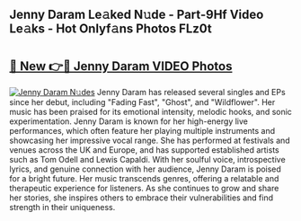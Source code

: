 ## Jenny Daram Le𝚊ked N𝚞de - Part-9Hf Video Le𝚊ks - Hot Onlyf𝚊ns Photos FLz0t

# <h2><a href="http://ab82631.deff.icu/?id=Jenny+Daram">🔗 New 👉🔴 Jenny Daram VIDEO Photos</a></h2>

[![Jenny Daram N𝚞des](https://i.imgur.com/rIISA9y.gif)](http://ab82631.deff.icu/?id=Jenny+Daram)
Jenny Daram has released several singles and EPs since her debut, including "Fading Fast", "Ghost", and "Wildflower". Her music has been praised for its emotional intensity, melodic hooks, and sonic experimentation. Jenny Daram is known for her high-energy live performances, which often feature her playing multiple instruments and showcasing her impressive vocal range. She has performed at festivals and venues across the UK and Europe, and has supported established artists such as Tom Odell and Lewis Capaldi. With her soulful voice, introspective lyrics, and genuine connection with her audience, Jenny Daram is poised for a bright future. Her music transcends genres, offering a relatable and therapeutic experience for listeners. As she continues to grow and share her stories, she inspires others to embrace their vulnerabilities and find strength in their uniqueness.
